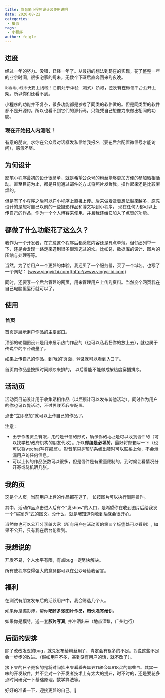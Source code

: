 ```yaml
---
title: 影音笔小程序设计及使用说明
date: 2020-08-22
categories:
 - 摄影
tags:
 - 小程序
author: feigle
---
```


## 进度
  经过一年的努力。没错，已经一年了。从最初的想法到现在的实现，花了整整一年的业余时间，很多宅家的周未，无数个下班后直奔回来的夜晚。

  `影音笔小程序`快要上线啦！目前处于体验（测式）阶段，还没有在微信平台公开上架。所以你们还看不到。
  
  小程序的功能并不复杂，很多功能都是参考了同类的软件做的。但是同类型的软件都不是开源的。所以也看不到它们的源代码，只能凭自己想像力来做出相同的功能。

  ### 现在开始招人内测啦！
  有意的朋友，求你在公众号对话框发私信给我报名（要在后台配置微信号才能访问），感激不尽。

## 为何设计

影笔小程序最初的设计很简单，就是希望公众号的粉丝能够更加方便的参加晒相活动。直至目前为止，都是只能通过邮件的方式将照片发给我。操作起来还是比较麻烦的。

但是有了小程序之后可以在小程序上直接上传。后来做着做着想法越来越多，原先设计的是想将自己以前的一些摄影作品和博文写到小程序， 现在任何人都可以上传自己的作品，作为一个个人博客来使用。并且我还给它加入了点赞的功能。

## 都做了什么功能花了这么久？

我作为一个开发者，在完成这个程序后都感觉内容还是有点单薄。但仔细列举一下，还是会发现一路走来遇到很多很难迈过的坎。比如说，数据库的设计、图片的压缩与处理等等。

当然，为了给用户一个更好的体验，我还买了一个服务器，买了一个域名。也写了一个网站： [www.yingyinbi.com](http://www.yingyinbi.com)

同时，还要写一个后台管理的网页，用来管理用户上传的资料。当然变个网页我在自己电脑里运行就可以了。

## 使用

### 首页
首页是展示用户作品的主要窗口。

顶部的轮翻图设计是用来展示热门作品的（也可以私我把你的放上去），就也属于传说中的平台流量了。

如果上传自己的作品，到‘我的’页面，登录就可以看到入口了。

首页内作品是按照时间顺序来排的， 以后看能不能做成按热度穿插排序。

## 活动页

活动页目前设计用于收集晒相作品（以后预计可以发布其他活动）。同时作为用户的你也可以提活动，不过要联系我来配置。

点击“立即参加”就可以上传自己的作品了。

注意： 
* 由于作者资金有限，用的是书信的形式，确保你的地址是可以收到信件的（可以找学校/政府机构的朋友代收）。所以**邮编是必填的**，最好将邮箱写一下（也可以将wechat写在那里）。影音笔只是预防系统出错时可以联系上你，不会泄漏用户的任何信息。
* 可以上传的作品张数可以很多，但是信件是有重量限制的，到时候会看情况分开寄或随机晒几张。

## 我的页

这是个人页，当前用户上传的作品都在这了， 长按图片可以执行删除操作。

其中，活动作品点击进入后有个“发show”的入口，是希望你在收到图片后给我发一个“买家秀”式的图文。没什么，就是我知道你收到后就会很开心。

当然你也可以公开分享给大家（所有用户在活动页的第三个标签处可以看到）, 如果不公开，只有我在后台能看到。

## 我想说的
开发不易，个人水平有限，有点bug一定尽快解决。

所有使程序变得强大的意见都可以在公众号给我留言。

## 福利

在测试有朋友发布后的活跃用户中，我会筛选几个人。

如果你是摄影师，帮你**晒好多张图片作品，用快递寄给你**。

如果你是模特，送一套**胶片写真**, 并冲晒出来（地点深圳，广州也行）

## 后面的安排

除了改改发现的bug，就先发布给粉丝用了，肯定会有很多的不足。对说这些不足会一步步的改进。（假如用户不多，甚到没有用户的话，就不改了）。

接下来的日子更多的是将时间抽出来看看去年双11和今年618买的那些书。其实一味的开发软件，并不会对一个开发者技术上有太大的提升，时不时的，还是要花多点时间研究一下基础原理，数学算法等。

好好的准备一下，迎接更好的自己。